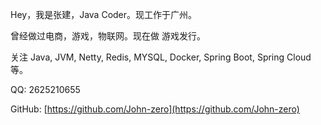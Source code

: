 
Hey，我是张建，Java Coder。现工作于广州。

曾经做过电商，游戏，物联网。现在做 游戏发行。

关注 Java, JVM, Netty, Redis, MYSQL, Docker, Spring Boot, Spring Cloud 等。

QQ: 2625210655

GitHub: [https://github.com/John-zero](https://github.com/John-zero)
